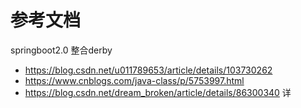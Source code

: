 # 参考文档
springboot2.0 整合derby
- https://blog.csdn.net/u011789653/article/details/103730262
- https://www.cnblogs.com/java-class/p/5753997.html
- https://blog.csdn.net/dream_broken/article/details/86300340 详

